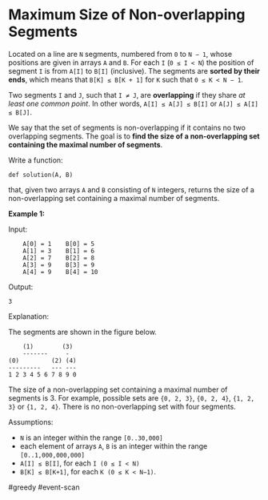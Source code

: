 Maximum Size of Non-overlapping Segments
==

Located on a line are `N` segments, numbered from `0` to `N − 1`, whose positions are given in arrays `A` and `B`. For each `I` (`0 ≤ I < N`) the position of segment `I` is from `A[I]` to `B[I]` (inclusive). The segments are **sorted by their ends**, which means that `B[K] ≤ B[K + 1]` for `K` such that `0 ≤ K < N − 1`.

Two segments `I` and `J`, such that `I ≠ J`, are **overlapping** if they share *at least one common point*. In other words, `A[I] ≤ A[J] ≤ B[I]` or `A[J] ≤ A[I] ≤ B[J]`.

We say that the set of segments is non-overlapping if it contains no two overlapping segments. The goal is to **find the size of a non-overlapping set containing the maximal number of segments**.

Write a function:

```
def solution(A, B)
```

that, given two arrays `A` and `B` consisting of `N` integers, returns the size of a non-overlapping set containing a maximal number of segments.

**Example 1:**

Input:

```
    A[0] = 1    B[0] = 5
    A[1] = 3    B[1] = 6
    A[2] = 7    B[2] = 8
    A[3] = 9    B[3] = 9
    A[4] = 9    B[4] = 10
```
Output:

```
3
```

Explanation:

The segments are shown in the figure below.

```
    (1)        (3)
    -------     -
(0)         (2) (4)
---------   --- ---
1 2 3 4 5 6 7 8 9 0
```

The size of a non-overlapping set containing a maximal number of segments is 3. For example, possible sets are `{0, 2, 3}`, `{0, 2, 4}`, `{1, 2, 3}` or `{1, 2, 4}`. There is no non-overlapping set with four segments.



Assumptions:

- `N` is an integer within the range `[0..30,000]`
- each element of arrays `A`, `B` is an integer within the range `[0..1,000,000,000]`
- `A[I] ≤ B[I]`, for each `I (0 ≤ I < N)`
- `B[K] ≤ B[K+1]`, for each `K (0 ≤ K < N−1)`.



#greedy #event-scan